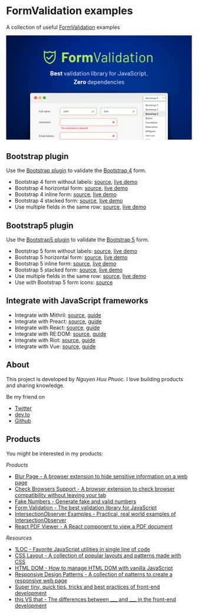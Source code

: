 # FormValidation examples

A collection of useful [FormValidation](https://formvalidation.io) examples

![FormValidation](/assets/screenshot.png)

## Bootstrap plugin

Use the [Bootstrap plugin](https://formvalidation.io/guide/plugins/bootstrap) to validate the [Bootstrap 4](https://getbootstrap.com) form.

* Bootstrap 4 form without labels: [source](plugin-bootstrap/bootstrap-form-without-labels.html), [live demo](https://formvalidation.io/guide/plugins/bootstrap)
* Bootstrap 4 horizontal form: [source](plugin-bootstrap/bootstrap-horizontal-form.html), [live demo](https://formvalidation.io/guide/plugins/bootstrap)
* Bootstrap 4 inline form: [source](plugin-bootstrap/bootstrap-inline-form.html), [live demo](https://formvalidation.io/guide/plugins/bootstrap)
* Bootstrap 4 stacked form: [source](plugin-bootstrap/bootstrap-stacked-form.html), [live demo](https://formvalidation.io/guide/plugins/bootstrap)
* Use multiple fields in the same row: [source](plugin-bootstrap/bootstrap-multiple-fields-same-row.html), [live demo](https://formvalidation.io/guide/plugins/bootstrap)

## Bootstrap5 plugin

Use the [Bootstrap5 plugin](https://formvalidation.io/guide/plugins/bootstrap5) to validate the [Bootstrap 5](https://getbootstrap.com) form.

* Bootstrap 5 form without labels: [source](plugin-bootstrap5/bootstrap5-form-without-labels.html), [live demo](https://formvalidation.io/guide/plugins/bootstrap5)
* Bootstrap 5 horizontal form: [source](plugin-bootstrap5/bootstrap5-horizontal-form.html), [live demo](https://formvalidation.io/guide/plugins/bootstrap5)
* Bootstrap 5 inline form: [source](plugin-bootstrap5/bootstrap5-inline-form.html), [live demo](https://formvalidation.io/guide/plugins/bootstrap5)
* Bootstrap 5 stacked form: [source](plugin-bootstrap5/bootstrap5-stacked-form.html), [live demo](https://formvalidation.io/guide/plugins/bootstrap5)
* Use multiple fields in the same row: [source](plugin-bootstrap5/bootstrap5-multiple-fields-same-row.html), [live demo](https://formvalidation.io/guide/plugins/bootstrap5)
* Use with Bootstrap 5 form icons: [source](plugin-bootstrap5/bootstrap5-icons.html)

## Integrate with JavaScript frameworks

* Integrate with Mithril: [source](mithril/index.html), [guide](https://formvalidation.io/guide/examples/integrating-with-mithril)
* Integrate with Preact: [source](preact/index.html), [guide](https://formvalidation.io/guide/examples/integrating-with-preact)
* Integrate with React: [source](react/index.html), [guide](https://formvalidation.io/guide/examples/integrating-with-react)
* Integrate with RE:DOM: [source](redom/index.html), [guide](https://formvalidation.io/guide/examples/integrating-with-redom)
* Integrate with Riot: [source](riot/index.html), [guide](https://formvalidation.io/guide/examples/integrating-with-riot)
* Integrate with Vue: [source](vue/index.html), [guide](https://formvalidation.io/guide/examples/integrating-with-vue)

## About

This project is developed by _Nguyen Huu Phuoc_. I love building products and sharing knowledge.

Be my friend on
* [Twitter](https://twitter.com/nghuuphuoc)
* [dev.to](https://dev.to/phuocng)
* [Github](https://github.com/phuoc-ng)

## Products

You might be interested in my products:

_Products_
* [Blur Page - A browser extension to hide sensitive information on a web page](https://blur.page)
* [Check Browsers Support - A browser extension to check browser compatibility without leaving your tab](https://checkbrowsers.support)
* [Fake Numbers - Generate fake and valid numbers](https://fakenumbers.io)
* [Form Validation - The best validation library for JavaScript](https://formvalidation.io)
* [IntersectionObserver Examples - Practical, real world examples of IntersectionObserver](https://intersectionobserver.io)
* [React PDF Viewer - A React component to view a PDF document](https://react-pdf-viewer.dev)

_Resources_
* [1LOC - Favorite JavaScript utilities in single line of code](https://1loc.dev)
* [CSS Layout - A collection of popular layouts and patterns made with CSS](https://csslayout.io)
* [HTML DOM - How to manage HTML DOM with vanilla JavaScript](https://htmldom.dev)
* [Responsive Design Patterns - A collection of patterns to create a responsive web page](https://responsive.page)
* [Super tiny, quick tips, tricks and best practices of front-end development](https://getfrontend.tips)
* [this VS that - The differences between ___ and ___ in the front-end development](https://thisthat.dev)